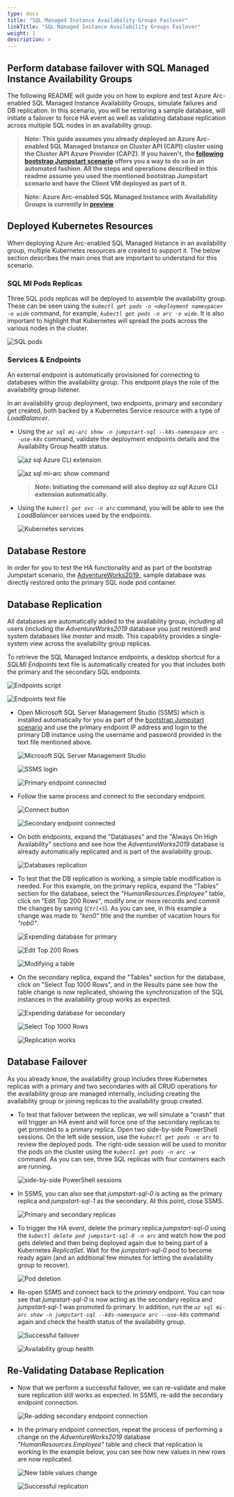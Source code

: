 ```yaml
---
type: docs
title: "SQL Managed Instance Availability Groups Failover"
linkTitle: "SQL Managed Instance Availability Groups Failover"
weight: 1
description: >
---
```


## Perform database failover with SQL Managed Instance Availability Groups

The following README will guide you on how to explore and test Azure Arc-enabled SQL Managed Instance Availability Groups, simulate failures and DB replication. In this scenario, you will be restoring a sample database, will initiate a failover to force HA event as well as validating database replication across multiple SQL nodes in an availability group.

> **Note: This guide assumes you already deployed an Azure Arc-enabled SQL Managed Instance on Cluster API (CAPI) cluster using the Cluster API Azure Provider (CAPZ). If you haven't, the [following bootstrap Jumpstart scenario](https://azurearcjumpstart.io/azure_arc_jumpstart/azure_arc_data/cluster_api/capi_azure/arm_template/mssql_mi/) offers you a way to do so in an automated fashion. All the steps and operations described in this readme assume you used the mentioned bootstrap Jumpstart scenario and have the Client VM deployed as part of it.**

> **Note: Azure Arc-enabled SQL Managed Instance with Availability Groups is currently in [preview](https://docs.microsoft.com/en-us/azure/azure-arc/data/release-notes)**.

## Deployed Kubernetes Resources

When deploying Azure Arc-enabled SQL Managed Instance in an availability group, multiple Kubernetes resources are created to support it. The below section describes the main ones that are important to understand for this scenario.

### SQL MI Pods Replicas

Three SQL pods replicas will be deployed to assemble the availability group. These can be seen using the _`kubectl get pods -n <deployment namespace> -o wide`_ command, for example, _`kubectl get pods -n arc -o wide`_. It is also important to highlight that Kubernetes will spread the pods across the various nodes in the cluster.

![SQL pods](./01.png)

### Services & Endpoints

An external endpoint is automatically provisioned for connecting to databases within the availability group. This endpoint plays the role of the availability group listener.

In an availability group deployment, two endpoints, primary and secondary get created, both backed by a Kubernetes Service resource with a type of _LoadBalancer_.

- Using the _`az sql mi-arc show -n jumpstart-sql --k8s-namespace arc --use-k8s`_ command, validate the deployment endpoints details and the Availability Group health status.

    ![az sql Azure CLI extension](./02.png)

    ![az sql mi-arc show command](./03.png)

    > **Note: Initiating the command will also deploy _az sql_ Azure CLI extension automatically.**

- Using the _`kubectl get svc -n arc`_ command, you will be able to see the _LoadBalancer_ services used by the endpoints.

    ![Kubernetes services](./04.png)

## Database Restore

In order for you to test the HA functionality and as part of the bootstrap Jumpstart scenario, the [AdventureWorks2019](https://docs.microsoft.com/en-us/sql/samples/adventureworks-install-configure?view=sql-server-ver15&tabs=ssms)_ sample database was directly restored onto the primary SQL node pod container.

## Database Replication

All databases are automatically added to the availability group, including all users (including the _AdventureWorks2019_ database you just restored) and system databases like _master_ and _msdb_. This capability provides a single-system view across the availability group replicas.

To retrieve the SQL Managed Instance endpoints, a desktop shortcut for a _SQLMI Endpoints_ text file is automatically created for you that includes both the primary and the secondary SQL endpoints.

![Endpoints script](./05.png)

![Endpoints text file](./06.png)

- Open Microsoft SQL Server Management Studio (SSMS) which is installed automatically for you as part of the [bootstrap Jumpstart scenario](https://azurearcjumpstart.io/azure_arc_jumpstart/azure_arc_data/aks/aks_mssql_mi_arm_template/) and use the primary endpoint IP address and login to the primary DB instance using the username and password provided in the text file mentioned above.

    ![Microsoft SQL Server Management Studio](./07.png)



    ![SSMS login](./11.png)

    ![Primary endpoint connected](./12.png)

- Follow the same process and connect to the secondary endpoint.

    ![Connect button](./13.png)

    ![Secondary endpoint connected](./14.png)

- On both endpoints, expand the "Databases" and the "Always On High Availability" sections and see how the _AdventureWorks2019_ database is already automatically replicated and is part of the availability group.

    ![Databases replication](./15.png)

- To test that the DB replication is working, a simple table modification is needed. For this example, on the primary replica, expand the "Tables" section for the database, select the _"HumanResources.Employee"_ table, click on "Edit Top 200 Rows", modify one or more records and commit the changes by saving (_`Ctrl+S`_). As you can see, in this example a change was made to _"ken0"_ title and the number of vacation hours for _"rob0"_.

    ![Expending database for primary](./16.png)

    ![Edit Top 200 Rows](./17.png)

    ![Modifying a table](./18.png)

- On the secondary replica, expand the "Tables" section for the database, click on "Select Top 1000 Rows", and in the Results pane see how the table change is now replicated, showing the synchronization of the SQL instances in the availability group works as expected.

    ![Expending database for secondary](./19.png)

    ![Select Top 1000 Rows](./20.png)

    ![Replication works](./21.png)

## Database Failover

As you already know, the availability group includes three Kubernetes replicas with a primary and two secondaries with all CRUD operations for the availability group are managed internally, including creating the availability group or joining replicas to the availability group created.

- To test that failover between the replicas, we will simulate a "crash" that will trigger an HA event and will force one of the secondary replicas to get promoted to a primary replica. Open two side-by-side PowerShell sessions. On the left side session, use the _`kubectl get pods -n arc`_ to review the deployed pods. The right-side session will be used to monitor the pods on the cluster using the _`kubectl get pods -n arc -w`_ command. As you can see, three SQL replicas with four containers each are running.

    ![side-by-side PowerShell sessions](./22.png)

- In SSMS, you can also see that _jumpstart-sql-0_ is acting as the primary replica and _jumpstart-sql-1_ as the secondary. At this point, close SSMS.

    ![Primary and secondary replicas](./23.png)

- To trigger the HA event, delete the primary replica _jumpstart-sql-0_ using the _`kubectl delete pod jumpstart-sql-0 -n arc`_ and watch how the pod gets deleted and then being deployed again due to being part of a Kubernetes _ReplicaSet_. Wait for the _jumpstart-sql-0_ pod to become ready again (and an additional few minutes for letting the availability group to recover).

    ![Pod deletion](./24.png)

- Re-open SSMS and connect back to the *primary* endpoint. You can now see that _jumpstart-sql-0_ is now acting as the secondary replica and _jumpstart-sql-1_ was promoted to primary. In addition, run the _`az sql mi-arc show -n jumpstart-sql --k8s-namespace arc --use-k8s`_ command again and check the health status of the availability group.

    ![Successful failover](./25.png)

    ![Availability group health](./26.png)

## Re-Validating Database Replication

- Now that we perform a successful failover, we can re-validate and make sure replication still works as expected. In SSMS, re-add the secondary endpoint connection.

    ![Re-adding secondary endpoint connection](./27.png)

- In the primary endpoint connection, repeat the process of performing a change on the _AdventureWorks2019_ database _"HumanResources.Employee"_ table and check that replication is working In the example below, you can see how new values in new rows are now replicated.

    ![New table values change](./28.png)

    ![Successful replication](./29.png)
